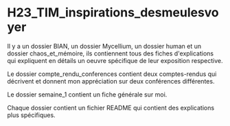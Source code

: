 # H23_TIM_inspirations_desmeulesvoyer

Il y a un dossier BIAN, un dossier Mycellium, un dossier human et un dossier chaos_et_mémoire,
ils contiennent tous des fiches d'explications qui expliquent en détails un oeuvre spécifique de leur exposition respective.

Le dossier compte_rendu_conferences contient deux comptes-rendus qui décrivent et donnent mon appréciation sur deux conférences différentes.

Le dossier semaine_1 contient un fiche générale sur moi.

Chaque dossier contient un fichier README qui contient des explications plus spécifiques.
